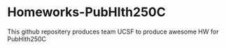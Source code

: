 # Homeworks-PubHlth250C

This github repositery produces team UCSF to produce awesome HW for PubHlth250C
